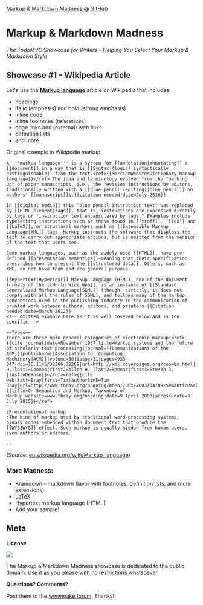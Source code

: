 [Markup & Markdown Madness @ GitHub](https://github.com/markupmadness)

# Markup & Markdown Madness 

_The TodoMVC Showcase for Writers - Helping You Select Your Markup & Markdown Style_


## Showcase #1 - Wikipedia Article 

Let's use the [**Markup language**]() article on Wikipedia that includes:

- headings
- italic (emphasis) and bold (strong emphasis)
- inline code,
- inline footnotes (references)
- page links and (external) web links
- definition lists
- and more.

Original example in Wikipedia markup:

``` text
A '''markup language''' is a system for [[annotation|annotating]] a [[document]] in a way that is [[Syntax (logic)|syntactically distinguishable]] from the text.<ref>{{MerriamWebsterDictionary|markup language}}</ref> The idea and terminology evolved from the "marking up" of paper manuscripts, i.e., the revision instructions by editors, traditionally written with a [[blue pencil (editing)|blue pencil]] on authors' [[manuscript]]s.{{citation needed|date=July 2016}}

In [[digital media]] this "blue pencil instruction text" was replaced by [[HTML element|tags]], that is, instructions are expressed directly by tags or "instruction text encapsulated by tags." Examples include typesetting instructions such as those found in [[troff]], [[TeX]] and [[LaTeX]], or structural markers such as [[Extensible Markup Language|XML]] tags. Markup instructs the software that displays the text to carry out appropriate actions, but is omitted from the version of the text that users see.

Some markup languages, such as the widely used [[HTML]], have pre-defined [[presentation semantics]]—meaning that their specification prescribes how to present the [[structured data]]. Others, such as XML, do not have them and are general purpose.

[[Hypertext|HyperText]] Markup Language (HTML), one of the document formats of the [[World Wide Web]], is an instance of [[Standard Generalized Markup Language|SGML]] (though, strictly, it does not comply with all the rules of SGML), and follows many of the markup conventions used in the publishing industry in the communication of printed work between authors, editors, and printers.{{Citation needed|date=March 2012}}
<!-- omitted example here as it is well covered below and is too specific -->

==Types==
There are three main general categories of electronic markup:<ref>{{cite journal|date=November 1987|title=Markup systems and the future of scholarly text processing|journal=[[Communications of the ACM]]|publisher=[[Association for Computing Machinery|ACM]]|volume=30|issue=11|pages=933–947|doi=10.1145/32206.32209|url=http://xml.coverpages.org/coombs.html|first1=James H.|last1=Coombs|first2=Allen H. |last2=Renear|first3=Steven J. |last3=DeRose}}</ref><ref>{{cite web|last=Bray|first=Tim|authorlink=Tim Bray|url=http://www.tbray.org/ongoing/When/200x/2003/04/09/SemanticMarkup#p-1|title=On Semantics and Markup, Taxonomy of Markup|website=www.tbray.org/ongoing|date=9 April 2003|access-date=9 July 2015}}</ref>

;Presentational markup
:The kind of markup used by traditional word-processing systems: binary codes embedded within document text that produce the [[WYSIWYG]] effect. Such markup is usually hidden from human users, even authors or editors.

...
```

(Source: [en.wikipedia.org/wiki/Markup_language](https://en.wikipedia.org/w/index.php?title=Markup_language&action=raw))

### More Madness:

- Kramdown  - markdown flavor with footnotes, definition lists, and more extensions)
- LaTeX
- Hypertext markup language (HTML)
- Add your sample!



## Meta

**License**

![](https://publicdomainworks.github.io/buttons/zero88x31.png)

The Markup & Markdown Madness showcase
is dedicated to the public domain. Use it as you please with no restrictions whatsoever.

**Questions? Comments?**

Post them to the [wwwmake forum](http://groups.google.com/group/wwwmake). Thanks!

